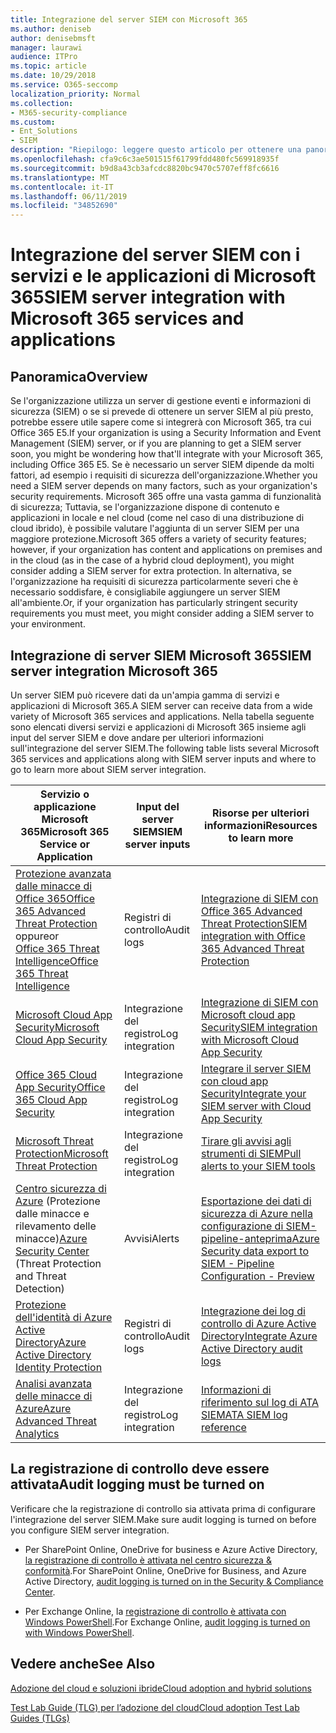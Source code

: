 ```yaml
---
title: Integrazione del server SIEM con Microsoft 365
ms.author: deniseb
author: denisebmsft
manager: laurawi
audience: ITPro
ms.topic: article
ms.date: 10/29/2018
ms.service: O365-seccomp
localization_priority: Normal
ms.collection:
- M365-security-compliance
ms.custom:
- Ent_Solutions
- SIEM
description: "Riepilogo: leggere questo articolo per ottenere una panoramica dell'integrazione del server SIEM con Microsoft 365."
ms.openlocfilehash: cfa9c6c3ae501515f61799fdd480fc569918935f
ms.sourcegitcommit: b9d8a43cb3afcdc8820bc9470c5707eff8fc6616
ms.translationtype: MT
ms.contentlocale: it-IT
ms.lasthandoff: 06/11/2019
ms.locfileid: "34852690"
---
```

# <a name="siem-server-integration-with-microsoft-365-services-and-applications"></a><span data-ttu-id="1f3db-103">Integrazione del server SIEM con i servizi e le applicazioni di Microsoft 365</span><span class="sxs-lookup"><span data-stu-id="1f3db-103">SIEM server integration with Microsoft 365 services and applications</span></span>

## <a name="overview"></a><span data-ttu-id="1f3db-104">Panoramica</span><span class="sxs-lookup"><span data-stu-id="1f3db-104">Overview</span></span>

<span data-ttu-id="1f3db-105">Se l'organizzazione utilizza un server di gestione eventi e informazioni di sicurezza (SIEM) o se si prevede di ottenere un server SIEM al più presto, potrebbe essere utile sapere come si integrerà con Microsoft 365, tra cui Office 365 E5.</span><span class="sxs-lookup"><span data-stu-id="1f3db-105">If your organization is using a Security Information and Event Management (SIEM) server, or if you are planning to get a SIEM server soon, you might be wondering how that'll integrate with your Microsoft 365, including Office 365 E5.</span></span> <span data-ttu-id="1f3db-106">Se è necessario un server SIEM dipende da molti fattori, ad esempio i requisiti di sicurezza dell'organizzazione.</span><span class="sxs-lookup"><span data-stu-id="1f3db-106">Whether you need a SIEM server depends on many factors, such as your organization's security requirements.</span></span> <span data-ttu-id="1f3db-107">Microsoft 365 offre una vasta gamma di funzionalità di sicurezza; Tuttavia, se l'organizzazione dispone di contenuto e applicazioni in locale e nel cloud (come nel caso di una distribuzione di cloud ibrido), è possibile valutare l'aggiunta di un server SIEM per una maggiore protezione.</span><span class="sxs-lookup"><span data-stu-id="1f3db-107">Microsoft 365 offers a variety of security features; however, if your organization has content and applications on premises and in the cloud (as in the case of a hybrid cloud deployment), you might consider adding a SIEM server for extra protection.</span></span> <span data-ttu-id="1f3db-108">In alternativa, se l'organizzazione ha requisiti di sicurezza particolarmente severi che è necessario soddisfare, è consigliabile aggiungere un server SIEM all'ambiente.</span><span class="sxs-lookup"><span data-stu-id="1f3db-108">Or, if your organization has particularly stringent security requirements you must meet, you might consider adding a SIEM server to your environment.</span></span>

## <a name="siem-server-integration-microsoft-365"></a><span data-ttu-id="1f3db-109">Integrazione di server SIEM Microsoft 365</span><span class="sxs-lookup"><span data-stu-id="1f3db-109">SIEM server integration Microsoft 365</span></span>

<span data-ttu-id="1f3db-110">Un server SIEM può ricevere dati da un'ampia gamma di servizi e applicazioni di Microsoft 365.</span><span class="sxs-lookup"><span data-stu-id="1f3db-110">A SIEM server can receive data from a wide variety of Microsoft 365 services and applications.</span></span> <span data-ttu-id="1f3db-111">Nella tabella seguente sono elencati diversi servizi e applicazioni di Microsoft 365 insieme agli input del server SIEM e dove andare per ulteriori informazioni sull'integrazione del server SIEM.</span><span class="sxs-lookup"><span data-stu-id="1f3db-111">The following table lists several Microsoft 365 services and applications along with SIEM server inputs and where to go to learn more about SIEM server integration.</span></span> 

| <span data-ttu-id="1f3db-112">Servizio o applicazione Microsoft 365</span><span class="sxs-lookup"><span data-stu-id="1f3db-112">Microsoft 365 Service or Application</span></span> | <span data-ttu-id="1f3db-113">Input del server SIEM</span><span class="sxs-lookup"><span data-stu-id="1f3db-113">SIEM server inputs</span></span> | <span data-ttu-id="1f3db-114">Risorse per ulteriori informazioni</span><span class="sxs-lookup"><span data-stu-id="1f3db-114">Resources to learn more</span></span> |
| --- | --- | --- |
| [<span data-ttu-id="1f3db-115">Protezione avanzata dalle minacce di Office 365</span><span class="sxs-lookup"><span data-stu-id="1f3db-115">Office 365 Advanced Threat Protection</span></span>](office-365-atp.md) <br/>   <span data-ttu-id="1f3db-116">oppure</span><span class="sxs-lookup"><span data-stu-id="1f3db-116">or</span></span>   <br/>[<span data-ttu-id="1f3db-117">Office 365 Threat Intelligence</span><span class="sxs-lookup"><span data-stu-id="1f3db-117">Office 365 Threat Intelligence</span></span>](office-365-ti.md) | <span data-ttu-id="1f3db-118">Registri di controllo</span><span class="sxs-lookup"><span data-stu-id="1f3db-118">Audit logs</span></span> | [<span data-ttu-id="1f3db-119">Integrazione di SIEM con Office 365 Advanced Threat Protection</span><span class="sxs-lookup"><span data-stu-id="1f3db-119">SIEM integration with Office 365 Advanced Threat Protection</span></span>](siem-integration-with-office-365-ti.md) |
| [<span data-ttu-id="1f3db-120">Microsoft Cloud App Security</span><span class="sxs-lookup"><span data-stu-id="1f3db-120">Microsoft Cloud App Security</span></span>](https://docs.microsoft.com/cloud-app-security/what-is-cloud-app-security) | <span data-ttu-id="1f3db-121">Integrazione del registro</span><span class="sxs-lookup"><span data-stu-id="1f3db-121">Log integration</span></span> | [<span data-ttu-id="1f3db-122">Integrazione di SIEM con Microsoft cloud app Security</span><span class="sxs-lookup"><span data-stu-id="1f3db-122">SIEM integration with Microsoft Cloud App Security</span></span>](https://docs.microsoft.com/cloud-app-security/siem) |
| [<span data-ttu-id="1f3db-123">Office 365 Cloud App Security</span><span class="sxs-lookup"><span data-stu-id="1f3db-123">Office 365 Cloud App Security</span></span>](https://docs.microsoft.com/cloud-app-security/what-is-cloud-app-security) | <span data-ttu-id="1f3db-124">Integrazione del registro</span><span class="sxs-lookup"><span data-stu-id="1f3db-124">Log integration</span></span> | [<span data-ttu-id="1f3db-125">Integrare il server SIEM con cloud app Security</span><span class="sxs-lookup"><span data-stu-id="1f3db-125">Integrate your SIEM server with Cloud App Security</span></span>](https://docs.microsoft.com/cloud-app-security/siem) |
| [<span data-ttu-id="1f3db-126">Microsoft Threat Protection</span><span class="sxs-lookup"><span data-stu-id="1f3db-126">Microsoft Threat Protection</span></span>](https://docs.microsoft.com/windows/security/threat-protection/) | <span data-ttu-id="1f3db-127">Integrazione del registro</span><span class="sxs-lookup"><span data-stu-id="1f3db-127">Log integration</span></span> | [<span data-ttu-id="1f3db-128">Tirare gli avvisi agli strumenti di SIEM</span><span class="sxs-lookup"><span data-stu-id="1f3db-128">Pull alerts to your SIEM tools</span></span>](https://docs.microsoft.com/windows/security/threat-protection/microsoft-defender-atp/configure-siem) |
| <span data-ttu-id="1f3db-129">[Centro sicurezza di Azure](https://docs.microsoft.com/azure/security-center/security-center-intro) (Protezione dalle minacce e rilevamento delle minacce)</span><span class="sxs-lookup"><span data-stu-id="1f3db-129">[Azure Security Center](https://docs.microsoft.com/azure/security-center/security-center-intro) (Threat Protection and Threat Detection)</span></span> | <span data-ttu-id="1f3db-130">Avvisi</span><span class="sxs-lookup"><span data-stu-id="1f3db-130">Alerts</span></span> | [<span data-ttu-id="1f3db-131">Esportazione dei dati di sicurezza di Azure nella configurazione di SIEM-pipeline-anteprima</span><span class="sxs-lookup"><span data-stu-id="1f3db-131">Azure Security data export to SIEM - Pipeline Configuration - Preview</span></span>](https://docs.microsoft.com/azure/security-center/security-center-export-data-to-siem) |
| [<span data-ttu-id="1f3db-132">Protezione dell'identità di Azure Active Directory</span><span class="sxs-lookup"><span data-stu-id="1f3db-132">Azure Active Directory Identity Protection</span></span>](https://docs.microsoft.com/azure/active-directory/identity-protection/overview) | <span data-ttu-id="1f3db-133">Registri di controllo</span><span class="sxs-lookup"><span data-stu-id="1f3db-133">Audit logs</span></span> | [<span data-ttu-id="1f3db-134">Integrazione dei log di controllo di Azure Active Directory</span><span class="sxs-lookup"><span data-stu-id="1f3db-134">Integrate Azure Active Directory audit logs</span></span>](https://docs.microsoft.com/azure/security/security-azure-log-integration-ad) |
| [<span data-ttu-id="1f3db-135">Analisi avanzata delle minacce di Azure</span><span class="sxs-lookup"><span data-stu-id="1f3db-135">Azure Advanced Threat Analytics</span></span>](https://docs.microsoft.com/azure/security/azure-threat-detection) | <span data-ttu-id="1f3db-136">Integrazione del registro</span><span class="sxs-lookup"><span data-stu-id="1f3db-136">Log integration</span></span> | [<span data-ttu-id="1f3db-137">Informazioni di riferimento sul log di ATA SIEM</span><span class="sxs-lookup"><span data-stu-id="1f3db-137">ATA SIEM log reference</span></span>](https://docs.microsoft.com/advanced-threat-analytics/cef-format-sa) |

## <a name="audit-logging-must-be-turned-on"></a><span data-ttu-id="1f3db-138">La registrazione di controllo deve essere attivata</span><span class="sxs-lookup"><span data-stu-id="1f3db-138">Audit logging must be turned on</span></span>

<span data-ttu-id="1f3db-139">Verificare che la registrazione di controllo sia attivata prima di configurare l'integrazione del server SIEM.</span><span class="sxs-lookup"><span data-stu-id="1f3db-139">Make sure audit logging is turned on before you configure SIEM server integration.</span></span> 

- <span data-ttu-id="1f3db-140">Per SharePoint Online, OneDrive for business e Azure Active Directory, [la registrazione di controllo è attivata nel centro sicurezza & conformità](https://docs.microsoft.com/office365/securitycompliance/turn-audit-log-search-on-or-off).</span><span class="sxs-lookup"><span data-stu-id="1f3db-140">For SharePoint Online, OneDrive for Business, and Azure Active Directory, [audit logging is turned on in the Security & Compliance Center](https://docs.microsoft.com/office365/securitycompliance/turn-audit-log-search-on-or-off).</span></span>

- <span data-ttu-id="1f3db-141">Per Exchange Online, la [registrazione di controllo è attivata con Windows PowerShell](https://docs.microsoft.com/office365/securitycompliance/enable-mailbox-auditing).</span><span class="sxs-lookup"><span data-stu-id="1f3db-141">For Exchange Online, [audit logging is turned on with Windows PowerShell](https://docs.microsoft.com/office365/securitycompliance/enable-mailbox-auditing).</span></span>
 
## <a name="see-also"></a><span data-ttu-id="1f3db-142">Vedere anche</span><span class="sxs-lookup"><span data-stu-id="1f3db-142">See Also</span></span>

[<span data-ttu-id="1f3db-143">Adozione del cloud e soluzioni ibride</span><span class="sxs-lookup"><span data-stu-id="1f3db-143">Cloud adoption and hybrid solutions</span></span>](https://docs.microsoft.com/office365/enterprise/cloud-adoption-and-hybrid-solutions)
  
[<span data-ttu-id="1f3db-144">Test Lab Guide (TLG) per l’adozione del cloud</span><span class="sxs-lookup"><span data-stu-id="1f3db-144">Cloud adoption Test Lab Guides (TLGs)</span></span>](https://docs.microsoft.com/office365/enterprise/cloud-adoption-test-lab-guides-tlgs)


